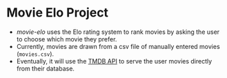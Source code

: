 # Movie Elo Project

- *movie-elo* uses the Elo rating system to rank movies by asking the user to choose which movie they prefer.
- Currently, movies are drawn from a csv file of manually entered movies (`movies.csv`).
- Eventually, it will use the [TMDB API](https://www.themoviedb.org/documentation/api) to serve the user movies directly from their database.
